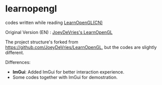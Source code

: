 # learnopengl

codes written while reading [ LearnOpenGL(CN)](https://learnopengl-cn.github.io) 

Original Version (EN) : [JoeyDeVries's LearnOpenGL](https://learnopengl.com/)

The project structure's forked from https://github.com/JoeyDeVries/LearnOpenGL, but the codes are slightly different.

Differences:
* **ImGui**: Added ImGui for better interaction experience.
* Some codes together with ImGui for demostration.


